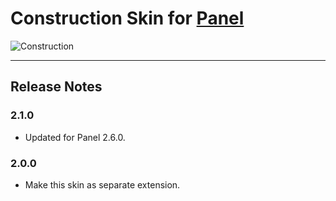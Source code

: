 Construction Skin for [Panel](https://github.com/mecha-cms/x.panel)
===================================================================

![Construction](https://user-images.githubusercontent.com/1669261/106356258-f8484d00-6330-11eb-9d75-7960614c9070.png)

---

Release Notes
-------------

### 2.1.0

 - Updated for Panel 2.6.0.

### 2.0.0

 - Make this skin as separate extension.
